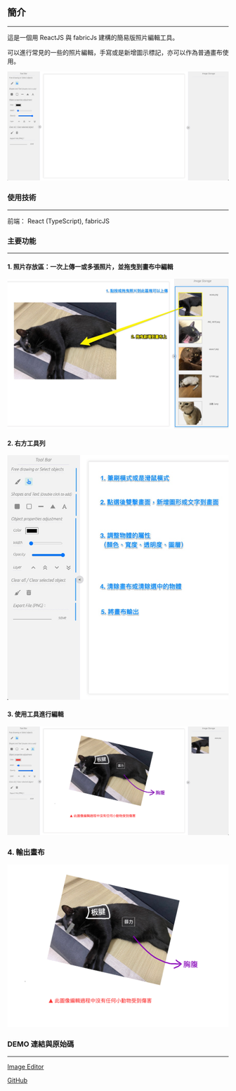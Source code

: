 ## 簡介

---

這是一個用 ReactJS 與 fabricJs 建構的簡易版照片編輯工具。

可以進行常見的一些的照片編輯，手寫或是新增圖示標記，亦可以作為普通畫布使用。

![img](./img/ImageEditor01.png)

### 使用技術

---

前端： React (TypeScript), fabricJS

### 主要功能

---

#### 1. 照片存放區：一次上傳一或多張照片，並拖曳到畫布中編輯

![img](./img/ImageEditor03.png)

#### 2. 右方工具列

![img](./img/ImageEditor02.png)

#### 3. 使用工具進行編輯

![img](./img/ImageEditor04.png)

### 4. 輸出畫布

![img](./img/ImageEditor05.png)

### DEMO 連結與原始碼

---

[Image Editor](https://wenyhsieh.github.io/Image-Editor/)

[GitHub](https://github.com/WenYHsieh/Image-Editor)
